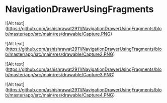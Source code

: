 # NavigationDrawerUsingFragments


![Alt text]
(https://github.com/ashishrawat2911/NavigationDrawerUsingFragments/blob/master/app/src/main/res/drawable/Capture.PNG)

![Alt text]
(https://github.com/ashishrawat2911/NavigationDrawerUsingFragments/blob/master/app/src/main/res/drawable/Capture2.PNG)

![Alt text]
(https://github.com/ashishrawat2911/NavigationDrawerUsingFragments/blob/master/app/src/main/res/drawable/Capture3.PNG)

![Alt text]
(https://github.com/ashishrawat2911/NavigationDrawerUsingFragments/blob/master/app/src/main/res/drawable/Capture4.PNG)
